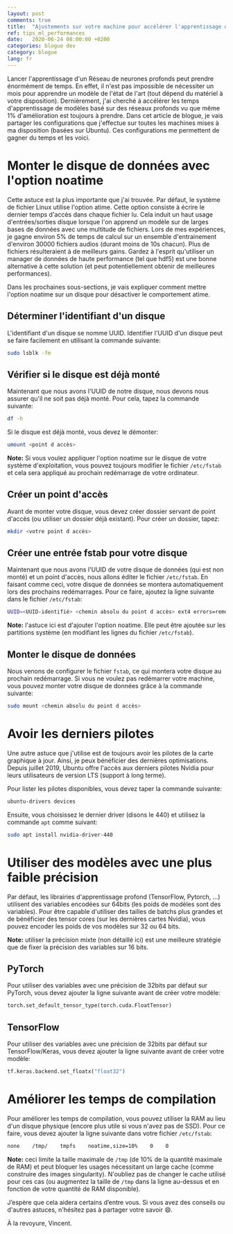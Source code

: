 ```yaml
---
layout: post
comments: true
title:  "Ajustements sur votre machine pour accélérer l'apprentissage de réseaux profonds"
ref: tips_ml_performances
date:   2020-06-24 08:00:00 +0200
categories: blogue dev
category: blogue
lang: fr
---
```


Lancer l'apprentissage d'un Réseau de neurones profonds peut prendre énormément de temps.
En effet, il n'est pas impossible de nécessiter un mois pour apprendre un modèle de l'état de l'art (tout dépend du matériel à votre disposition).
Dernièrement, j'ai cherché à accélérer les temps d'apprentissage de modèles basé sur des réseaux profonds vu que même 1% d'amélioration est toujours à prendre.
Dans cet article de blogue, je vais partager les configurations que j'effectue sur toutes les machines mises à ma disposition (basées sur Ubuntu).
Ces configurations me permettent de gagner du temps et les voici.

# Monter le disque de données avec l'option noatime
Cette astuce est la plus importante que j'ai trouvée.
Par défaut, le système de fichier Linux utilise l'option atime.
Cette option consiste à écrire le dernier temps d'accès dans chaque fichier lu.
Cela induit un haut usage d'entrées/sorties disque lorsque l'on apprend un modèle sur de larges bases de données avec une multitude de fichiers.
Lors de mes expériences, je gagne environ 5% de temps de calcul sur un ensemble d'entrainement d'environ 30000 fichiers audios (durant moins de 10s chacun).
Plus de fichiers résulteraient à de meilleurs gains.
Gardez à l'esprit qu'utiliser un manager de données de haute performance (tel que hdf5) est une bonne alternative à cette solution (et peut potentiellement obtenir de meilleures performances).

Dans les prochaines sous-sections, je vais expliquer comment mettre l'option noatime sur un disque pour désactiver le comportement atime.

## Déterminer l'identifiant d'un disque
L'identifiant d'un disque se nomme UUID.
Identifier l'UUID d'un disque peut se faire facilement en utilisant la commande suivante:
```bash
sudo lsblk -fm
```
## Vérifier si le disque est déjà monté
Maintenant que nous avons l'UUID de notre disque, nous devons nous assurer qu'il ne soit pas déjà monté.
Pour cela, tapez la commande suivante:
```bash
df -h
```

Si le disque est déjà monté, vous devez le démonter:
```bash
umount <point d accès>
```

**Note:** Si vous voulez appliquer l'option noatime sur le disque de votre système d'exploitation, vous pouvez toujours modifier le fichier `/etc/fstab` et cela sera appliqué au prochain redémarrage de votre ordinateur.

## Créer un point d'accès
Avant de monter votre disque, vous devez créer dossier servant de point d'accès (ou utiliser un dossier déjà existant).
Pour créer un dossier, tapez:
```bash
mkdir <votre point d accès>
```

## Créer une entrée fstab pour votre disque
Maintenant que nous avons l'UUID de votre disque de données (qui est non monté) et un point d'accès, nous allons éditer le fichier `/etc/fstab`.
En faisant comme ceci, votre disque de données se montera automatiquement lors des prochains redémarrages.
Pour ce faire, ajoutez la ligne suivante dans le fichier `/etc/fstab`:
```bash
UUID=<UUID-identifié> <chemin absolu du point d accès> ext4 errors=remount-ro,noatime  0 0
```

**Note:** l'astuce ici est d'ajouter l'option noatime.
Elle peut être ajoutée sur les partitions système (en modifiant les lignes du fichier `/etc/fstab`).

## Monter le disque de données
Nous venons de configurer le fichier `fstab`, ce qui montera votre disque au prochain redémarrage.
Si vous ne voulez pas redémarrer votre machine, vous pouvez monter votre disque de données grâce à la commande suivante:
```bash
sudo mount <chemin absolu du point d accès>
```

# Avoir les derniers pilotes
Une autre astuce que j'utilise est de toujours avoir les pilotes de la carte graphique à jour.
Ainsi, je peux bénéficier des dernières optimisations.
Depuis juillet 2019, Ubuntu offre l'accès aux derniers pilotes Nvidia pour leurs utilisateurs de version LTS (support à long terme).

Pour lister les pilotes disponibles, vous devez taper la commande suivante:
```bash
ubuntu-drivers devices
```

Ensuite, vous choisissez le dernier driver (disons le 440) et utilisez la commande `apt` comme suivant:
```bash
sudo apt install nvidia-driver-440
```

# Utiliser des modèles avec une plus faible précision
Par défaut, les librairies d'apprentissage profond (TensorFlow, Pytorch, ...) utilisent des variables encodées sur 64bits (les poids de modèles sont des variables).
Pour être capable d'utiliser des tailles de batchs plus grandes et de bénéficier des tensor cores (sur les dernières cartes Nvidia), vous pouvez encoder les poids de vos modèles sur 32 ou 64 bits.

**Note:** utiliser la précision mixte (non détaillé ici) est une meilleure stratégie que de fixer la précision des variables sur 16 bits.

## PyTorch

Pour utiliser des variables avec une précision de 32bits par défaut sur PyTorch, vous devez ajouter la ligne suivante avant de créer votre modèle:
```python
torch.set_default_tensor_type(torch.cuda.FloatTensor)
```

## TensorFlow

Pour utiliser des variables avec une précision de 32bits par défaut sur TensorFlow/Keras, vous devez ajouter la ligne suivante avant de créer votre modèle:
```python
tf.keras.backend.set_floatx("float32")
```

# Améliorer les temps de compilation
Pour améliorer les temps de compilation, vous pouvez utiliser la RAM au lieu d'un disque physique (encore plus utile si vous n'avez pas de SSD).
Pour ce faire, vous devez ajouter la ligne suivante dans votre fichier `/etc/fstab`:

```bash
none    /tmp/    tmpfs    noatime,size=10%    0    0
```

**Note:** ceci limite la taille maximale de `/tmp` (de 10% de la quantité maximale de RAM) et peut bloquer les usages nécessitant un large cache (comme construire des images singularity).
N'oubliez pas de changer le cache utilisé pour ces cas (ou augmentez la taille de `/tmp` dans la ligne au-dessus et en fonction de votre quantité de RAM disponible).

J’espère que cela aidera certains d’entre vous.
Si vous avez des conseils ou d'autres astuces, n'hésitez pas à partager votre savoir 😄.

À la revoyure, Vincent.
